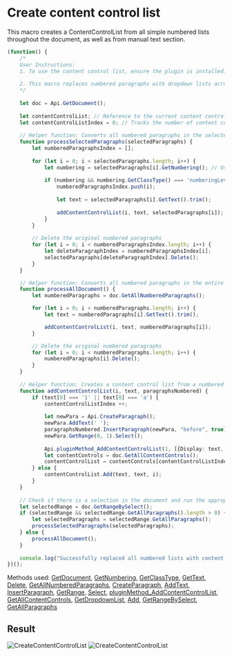# Create content control list

This macro creates a ContentControlList from all simple numbered lists throughout the document, as well as from manual text section.

```ts
(function() {
    /* 
    User Instructions:
    1. To use the content control list, ensure the plugin is installed. If not, follow the installation instructions here: "https://api.onlyoffice.com/docs/plugin-and-macros/tutorials/samples/work-with-content-controls-navigation/"
        
    2. This macro replaces numbered paragraphs with dropdown lists across the entire document. If a portion of the document is selected, only the selected paragraphs will be modified.
    */
        
    let doc = Api.GetDocument();
    
    let contentControlList; // Reference to the current content control list (dropdown)
    let contentControlListIndex = 0; // Tracks the number of content control lists created
    
    // Helper function: Converts all numbered paragraphs in the selected part of the document to content control lists
    function processSelectedParagraphs(selectedParagraphs) {
        let numberedParagraphsIndex = [];
        
        for (let i = 0; i < selectedParagraphs.length; i++) {
            let numbering = selectedParagraphs[i].GetNumbering(); // Used to collect indexes of numbered paragraphs for deletion
            
            if (numbering && numbering.GetClassType() === 'numberingLevel') {
                numberedParagraphsIndex.push(i);
                
                let text = selectedParagraphs[i].GetText().trim();
                
                addContentControlList(i, text, selectedParagraphs[i]);
            }
        }
        
        // Delete the original numbered paragraphs
        for (let i = 0; i < numberedParagraphsIndex.length; i++) {
            let deleteParagraphIndex = numberedParagraphsIndex[i];
            selectedParagraphs[deleteParagraphIndex].Delete();
        }
    }

    // Helper function: Converts all numbered paragraphs in the entire document into content control lists
    function processAllDocument() {
        let numberedParagraphs = doc.GetAllNumberedParagraphs();

        for (let i = 0; i < numberedParagraphs.length; i++) {
            let text = numberedParagraphs[i].GetText().trim();

            addContentControlList(i, text, numberedParagraphs[i]);
        }

        // Delete the original numbered paragraphs
        for (let i = 0; i < numberedParagraphs.length; i++) {
            numberedParagraphs[i].Delete();
        }
    }
    
    // Helper function: Creates a content control list from a numbered paragraph
    function addContentControlList(i, text, paragraphsNumbered) {
        if (text[0] === '1' || text[0] === 'a') {
            contentControlListIndex ++;
            
            let newPara = Api.CreateParagraph();
            newPara.AddText(' ');
            paragraphsNumbered.InsertParagraph(newPara, "before", true);
            newPara.GetRange(0, 1).Select();
        
            Api.pluginMethod_AddContentControlList(1, [{Display: text, Value: text}], {"Id": 100, "Tag": "CC_Tag", "Lock": 3}); // Creates a new content control list (dropdown) with the first item
            let contentControls = doc.GetAllContentControls();
            contentControlList = contentControls[contentControlListIndex - 1].GetDropdownList();
        } else {
            contentControlList.Add(text, text, i);
        }
    }
    
    // Check if there is a selection in the document and run the appropriate function
    let selectedRange = doc.GetRangeBySelect();
    if (selectedRange && selectedRange.GetAllParagraphs().length > 0) {
        let selectedParagraphs = selectedRange.GetAllParagraphs();
        processSelectedParagraphs(selectedParagraphs);
    } else {
        processAllDocument();
    }
    
    console.log("Successfully replaced all numbered lists with content control lists.");
})();
```

Methods used: [GetDocument](../../../../office-api/usage-api/text-document-api/Api/Methods/GetDocument.md), [GetNumbering](../../../../office-api/usage-api/text-document-api/ApiParagraph/Methods/GetNumbering.md), [GetClassType](../../../../office-api/usage-api/text-document-api/ApiNumberingLevel/Methods/GetClassType.md), [GetText](../../../../office-api/usage-api/text-document-api/ApiParagraph/Methods/GetText.md), [Delete](../../../../office-api/usage-api/text-document-api/ApiParagraph/Methods/Delete.md), [GetAllNumberedParagraphs](../../../../office-api/usage-api/text-document-api/ApiDocument/Methods/GetAllNumberedParagraphs.md), [CreateParagraph](../../../../office-api/usage-api/text-document-api/Api/Methods/CreateParagraph.md), [AddText](../../../../office-api/usage-api/text-document-api/ApiParagraph/Methods/AddText.md), [InsertParagraph](../../../../office-api/usage-api/text-document-api/ApiParagraph/Methods/InsertParagraph.md), [GetRange](../../../../office-api/usage-api/text-document-api/ApiParagraph/Methods/GetRange.md), [Select](../../../../office-api/usage-api/text-document-api/ApiRange/Methods/Select.md), [pluginMethod_AddContentControlList](), [GetAllContentControls](../../../../office-api/usage-api/text-document-api/ApiDocument/Methods/GetAllContentControls.md), [GetDropdownList](../../../../office-api/usage-api/text-document-api/ApiInlineLvlSdt/Methods/GetDropdownList.md), [Add](../../../../office-api/usage-api/text-document-api/ApiContentControlList/Methods/Add.md), [GetRangeBySelect](../../../../office-api/usage-api/text-document-api/ApiDocument/Methods/GetRangeBySelect.md), [GetAllParagraphs](../../../../office-api/usage-api/text-document-api/ApiRange/Methods/GetAllParagraphs.md)

## Result

![CreateContentControlList](/assets/images/plugins/create-content-control-list.png#gh-light-mode-only)
![CreateContentControlList](/assets/images/plugins/create-content-control-list.dark.png#gh-dark-mode-only)